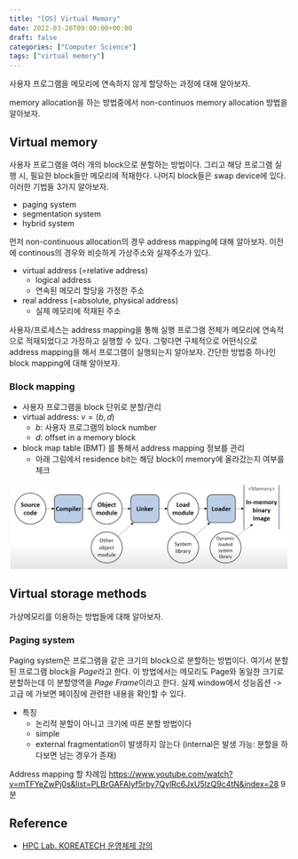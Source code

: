 ```yaml
---
title: "[OS] Virtual Memory"
date: 2022-03-26T09:00:00+00:00
draft: false
categories: ["Computer Science"]
tags: ["virtual memory"]
---
```


사용자 프로그램을 메모리에 연속하지 않게 할당하는 과정에 대해 알아보자.

<!--more-->
memory allocation을 하는 방법중에서 non-continuos memory allocation 방법을 알아보자.

## Virtual memory
사용자 프로그램을 여러 개의 block으로 분할하는 방법이다. 그리고 해당 프로그램 실행 시, 필요한 block들만 메모리에 적재한다. 나머지 block들은 swap device에 있다. 이러한 기법들 3가지 알아보자.
- paging system
- segmentation system
- hybrid system

먼저 non-continuous allocation의 경우 address mapping에 대해 알아보자. 이전에 continous의 경우와 비슷하게 가상주소와 실제주소가 있다.
- virtual address (=relative address)
  - logical address
  - 연속된 메모리 할당을 가정한 주소
- real address (=absolute, physical address)
  - 실제 메모리에 적재된 주소

사용자/프로세스는 address mapping을 통해 실행 프로그램 전체가 메모리에 연속적으로 적재되었다고 가정하고 실행할 수 있다. 그렇다면 구체적으로 어떤식으로 address mapping을 해서 프로그램이 실행되는지 알아보자. 간단한 방법중 하나인 block mapping에 대해 알아보자.

### Block mapping
- 사용자 프로그램을 block 단위로 분할/관리
- virtual address: $v=(b,d)$
  - $b$: 사용자 프로그램의 block number
  - $d$: offset in a memory block
- block map table (BMT) 를 통해서 address mapping 정보를 관리
  - 아래 그림에서 residence bit는 해당 block이 memory에 올라갔는지 여부를 체크

<center>
    <img src="https://github.com/minsoo9506/blog/blob/master/static/blog-imgs/os_Lec08_01.png?raw=true"  width="500">
</center>

## Virtual storage methods
가상메모리를 이용하는 방법들에 대해 알아보자.

### Paging system
Paging system은 프로그램을 같은 크기의 block으로 분할하는 방법이다. 여기서 분할된 프로그램 block을 *Page*라고 한다. 이 방법에서는 메모리도 Page와 동일한 크기로 분할하는데 이 분할영역을 *Page Frame*이라고 한다. 실제 window에서 성능옵션 -> 고급 에 가보면 페이징에 관련한 내용을 확인할 수 있다.
- 특징
  - 논리적 분할이 아니고 크기에 따른 분할 방법이다
  - simple
  - external fragmentation이 발생하지 않는다 (internal은 발생 가능: 분할을 하다보면 남는 경우가 존재)

Address mapping 할 차례임 https://www.youtube.com/watch?v=mTFYeZwPj0s&list=PLBrGAFAIyf5rby7QylRc6JxU5lzQ9c4tN&index=28
9분

## Reference
- [HPC Lab. KOREATECH 운영체제 강의](https://www.youtube.com/playlist?list=PLBrGAFAIyf5rby7QylRc6JxU5lzQ9c4tN)